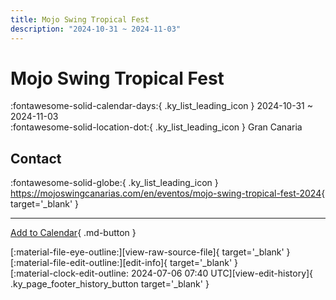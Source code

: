 ```yaml
---
title: Mojo Swing Tropical Fest
description: "2024-10-31 ~ 2024-11-03"
---
```


# Mojo Swing Tropical Fest 

:fontawesome-solid-calendar-days:{ .ky_list_leading_icon } 2024-10-31 ~ 2024-11-03  
:fontawesome-solid-location-dot:{ .ky_list_leading_icon } Gran Canaria  

## Contact

:fontawesome-solid-globe:{ .ky_list_leading_icon } <https://mojoswingcanarias.com/en/eventos/mojo-swing-tropical-fest-2024>{ target='_blank' }  

---

[Add to Calendar](https://swing.news/ics/en/2024/es/mojo-swing-tropical-fest-2024.ics){ .md-button }

<div class="ky_page_footer" markdown>
<div class="ky_page_footer_trailing" markdown="span">
[:material-file-eye-outline:][view-raw-source-file]{ target='_blank' }
[:material-file-edit-outline:][edit-info]{ target='_blank' }
</div>
<div class="ky_page_footer_leading" markdown="span">
[:material-clock-edit-outline: 2024-07-06 07:40 UTC][view-edit-history]{ .ky_page_footer_history_button target='_blank' }
</div>
</div>

[view-raw-source-file]: https://github.com/swingdance/events/blob/main/2024/es/mojo-swing-tropical-fest-2024.json "View Raw Source File"
[edit-info]: https://github.com/swingdance/events/issues/new?assignees=&labels=update+event&projects=&template=03-update_entity.yml&title=%5B2024%2Fes%5D%20Mojo%20Swing%20Tropical%20Fest&region=es&year=2024&id=mojo-swing-tropical-fest-2024&name=Mojo%20Swing%20Tropical%20Fest&org_id= "Edit Info"

[view-edit-history]: https://github.com/swingdance/events/commits/main/2024/es/mojo-swing-tropical-fest-2024.json "View Edit History"
